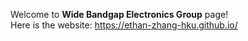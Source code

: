 Welcome to **Wide Bandgap Electronics Group** page!  
Here is the website: https://ethan-zhang-hku.github.io/
